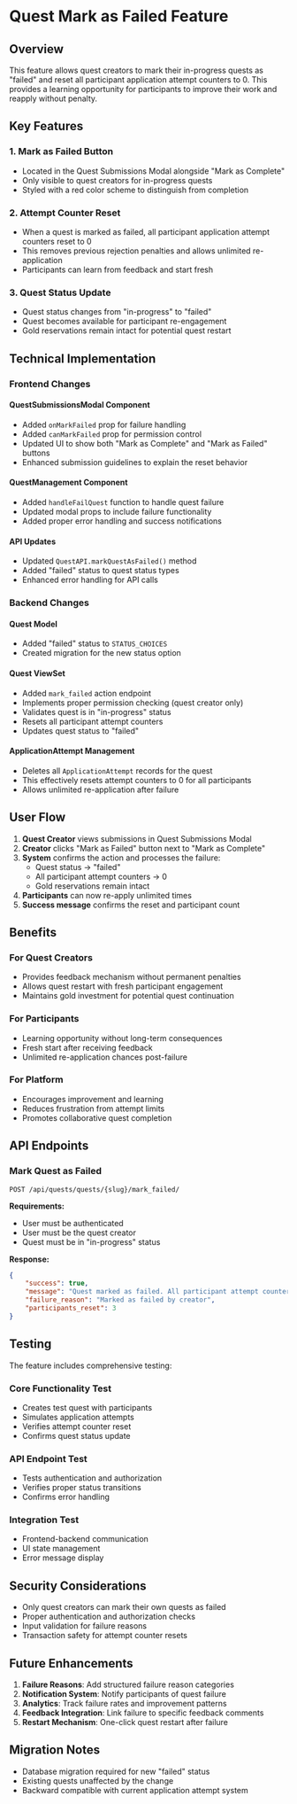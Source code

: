 # Quest Mark as Failed Feature

## Overview

This feature allows quest creators to mark their in-progress quests as "failed" and reset all participant application attempt counters to 0. This provides a learning opportunity for participants to improve their work and reapply without penalty.

## Key Features

### 1. Mark as Failed Button
- Located in the Quest Submissions Modal alongside "Mark as Complete"
- Only visible to quest creators for in-progress quests
- Styled with a red color scheme to distinguish from completion

### 2. Attempt Counter Reset
- When a quest is marked as failed, all participant application attempt counters reset to 0
- This removes previous rejection penalties and allows unlimited re-application
- Participants can learn from feedback and start fresh

### 3. Quest Status Update
- Quest status changes from "in-progress" to "failed"
- Quest becomes available for participant re-engagement
- Gold reservations remain intact for potential quest restart

## Technical Implementation

### Frontend Changes

#### QuestSubmissionsModal Component
- Added `onMarkFailed` prop for failure handling
- Added `canMarkFailed` prop for permission control
- Updated UI to show both "Mark as Complete" and "Mark as Failed" buttons
- Enhanced submission guidelines to explain the reset behavior

#### QuestManagement Component
- Added `handleFailQuest` function to handle quest failure
- Updated modal props to include failure functionality
- Added proper error handling and success notifications

#### API Updates
- Updated `QuestAPI.markQuestAsFailed()` method
- Added "failed" status to quest status types
- Enhanced error handling for API calls

### Backend Changes

#### Quest Model
- Added "failed" status to `STATUS_CHOICES`
- Created migration for the new status option

#### Quest ViewSet
- Added `mark_failed` action endpoint
- Implements proper permission checking (quest creator only)
- Validates quest is in "in-progress" status
- Resets all participant attempt counters
- Updates quest status to "failed"

#### ApplicationAttempt Management
- Deletes all `ApplicationAttempt` records for the quest
- This effectively resets attempt counters to 0 for all participants
- Allows unlimited re-application after failure

## User Flow

1. **Quest Creator** views submissions in Quest Submissions Modal
2. **Creator** clicks "Mark as Failed" button next to "Mark as Complete"
3. **System** confirms the action and processes the failure:
   - Quest status → "failed"
   - All participant attempt counters → 0
   - Gold reservations remain intact
4. **Participants** can now re-apply unlimited times
5. **Success message** confirms the reset and participant count

## Benefits

### For Quest Creators
- Provides feedback mechanism without permanent penalties
- Allows quest restart with fresh participant engagement
- Maintains gold investment for potential quest continuation

### For Participants
- Learning opportunity without long-term consequences
- Fresh start after receiving feedback
- Unlimited re-application chances post-failure

### For Platform
- Encourages improvement and learning
- Reduces frustration from attempt limits
- Promotes collaborative quest completion

## API Endpoints

### Mark Quest as Failed
```
POST /api/quests/quests/{slug}/mark_failed/
```

**Requirements:**
- User must be authenticated
- User must be the quest creator
- Quest must be in "in-progress" status

**Response:**
```json
{
    "success": true,
    "message": "Quest marked as failed. All participant attempt counters have been reset to 0.",
    "failure_reason": "Marked as failed by creator",
    "participants_reset": 3
}
```

## Testing

The feature includes comprehensive testing:

### Core Functionality Test
- Creates test quest with participants
- Simulates application attempts
- Verifies attempt counter reset
- Confirms quest status update

### API Endpoint Test
- Tests authentication and authorization
- Verifies proper status transitions
- Confirms error handling

### Integration Test
- Frontend-backend communication
- UI state management
- Error message display

## Security Considerations

- Only quest creators can mark their own quests as failed
- Proper authentication and authorization checks
- Input validation for failure reasons
- Transaction safety for attempt counter resets

## Future Enhancements

1. **Failure Reasons**: Add structured failure reason categories
2. **Notification System**: Notify participants of quest failure
3. **Analytics**: Track failure rates and improvement patterns
4. **Feedback Integration**: Link failure to specific feedback comments
5. **Restart Mechanism**: One-click quest restart after failure

## Migration Notes

- Database migration required for new "failed" status
- Existing quests unaffected by the change
- Backward compatible with current application attempt system
